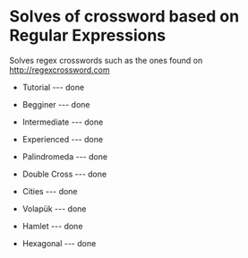 # Solves of crossword based on Regular Expressions

Solves regex crosswords such as the ones found on <http://regexcrossword.com>

* Tutorial --- done

* Begginer --- done

* Intermediate --- done

* Experienced --- done

* Palindromeda --- done

* Double Cross --- done

* Cities --- done

* Volapük --- done

* Hamlet --- done

* Hexagonal --- done
